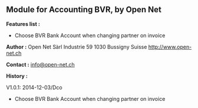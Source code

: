 Module for Accounting BVR, by Open Net
---------------------------------------

**Features list :**
- Choose BVR Bank Account when changing partner on invoice

**Author :** Open Net Sàrl   Industrie 59  1030 Bussigny  Suisse  http://www.open-net.ch

**Contact :** info@open-net.ch

**History :**

V1.0.1: 2014-12-03/Dco
- Choose BVR Bank Account when changing partner on invoice
